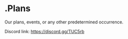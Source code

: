 # .Plans
Our plans, events, or any other predetermined occurrence.

Discord link: https://discord.gg/TUC5rb
